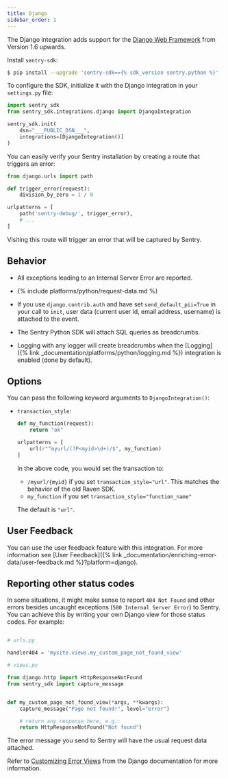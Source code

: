 ```yaml
---
title: Django
sidebar_order: 1
---
```

<!-- WIZARD -->
The Django integration adds support for the [Django Web Framework](https://www.djangoproject.com/)
from Version 1.6 upwards.

Install `sentry-sdk`:

```bash
$ pip install --upgrade 'sentry-sdk=={% sdk_version sentry.python %}'
```

To configure the SDK, initialize it with the Django integration in your ``settings.py`` file:

```python
import sentry_sdk
from sentry_sdk.integrations.django import DjangoIntegration

sentry_sdk.init(
    dsn="___PUBLIC_DSN___",
    integrations=[DjangoIntegration()]
)
```

You can easily verify your Sentry installation by creating a route that triggers an error:

```py
from django.urls import path

def trigger_error(request):
    division_by_zero = 1 / 0

urlpatterns = [
    path('sentry-debug/', trigger_error),
    # ...
]
```

Visiting this route will trigger an error that will be captured by Sentry.
<!-- ENDWIZARD -->

## Behavior

* All exceptions leading to an Internal Server Error are reported.

* {% include platforms/python/request-data.md %}

* If you use ``django.contrib.auth`` and have set ``send_default_pii=True`` in your call to ``init``, user data (current user id, email address, username) is attached to the event.

* The Sentry Python SDK will attach SQL queries as breadcrumbs.

* Logging with any logger will create breadcrumbs when the [Logging]({% link _documentation/platforms/python/logging.md %})
  integration is enabled (done by default).

## Options

You can pass the following keyword arguments to `DjangoIntegration()`:

* `transaction_style`:

  ```python
  def my_function(request):
      return "ok"

  urlpatterns = [
      url(r"^myurl/(?P<myid>\d+)/$", my_function)
  ]
  ```

  In the above code, you would set the transaction to:

  * `/myurl/{myid}` if you set `transaction_style="url"`. This matches the behavior of the old Raven SDK.
  * `my_function` if you set `transaction_style="function_name"`

  The default is `"url"`.

## User Feedback

You can use the user feedback feature with this integration.  For more information see [User Feedback]({% link _documentation/enriching-error-data/user-feedback.md %}?platform=django).

## Reporting other status codes

In some situations, it might make sense to report `404 Not Found` and other errors besides uncaught exceptions (`500 Internal Server Error`) to Sentry. You can achieve this by writing your own Django view for those status codes. For example:

```python

# urls.py

handler404 = 'mysite.views.my_custom_page_not_found_view'

# views.py

from django.http import HttpResponseNotFound
from sentry_sdk import capture_message


def my_custom_page_not_found_view(*args, **kwargs):
    capture_message("Page not found!", level="error")

    # return any response here, e.g.:
    return HttpResponseNotFound("Not found")
```

The error message you send to Sentry will have the usual request data attached.

Refer to [Customizing Error Views](https://docs.djangoproject.com/en/2.0/topics/http/views/#customizing-error-views) from the Django documentation for more information.
